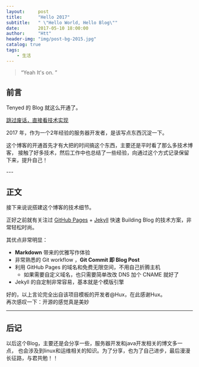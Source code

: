 ```yaml
---
layout:     post
title:      "Hello 2017"
subtitle:   " \"Hello World, Hello Blog\""
date:       2017-05-10 18:00:00
author:     "Htt"
header-img: "img/post-bg-2015.jpg"
catalog: true
tags:
    - 生活
---
```


> “Yeah It's on. ”


## 前言

Tenyed 的 Blog 就这么开通了。

[跳过废话，直接看技术实现 ](#build) 



2017 年，作为一个2年经验的服务器开发者，是该写点东西沉淀一下。


这个博客的开通首先才有大把的时间搞这个东西，主要还是平时看了那么多技术博客，
接触了好多技术，然后工作中也总结了一些经验，向通过这个方式记录保留下来，提升自己！
<p id = "build"></p>
---

## 正文

接下来说说搭建这个博客的技术细节。  

正好之前就有关注过 [GitHub Pages](https://pages.github.com/) + [Jekyll](http://jekyllrb.com/) 快速 Building Blog 的技术方案，非常轻松时尚。

其优点非常明显：

* **Markdown** 带来的优雅写作体验
* 非常熟悉的 Git workflow ，**Git Commit 即 Blog Post**
* 利用 GitHub Pages 的域名和免费无限空间，不用自己折腾主机
	* 如果需要自定义域名，也只需要简单改改 DNS 加个 CNAME 就好了 
* Jekyll 的自定制非常容易，基本就是个模版引擎


好的，以上言论完全出自该项目模板的开发者@Hux，在此感谢Hux。<br>
再次感叹一下：开源的感觉真是美妙


---

## 后记

以后这个Blog，主要还是会分享一些，服务器开发和java开发相关的博文多一点，
也会涉及到linux和运维相关的知识。为了分享，也为了自己进步，最后漫漫长征路，与君共勉！！


